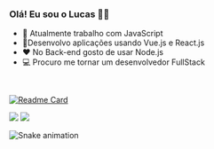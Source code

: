 ### Olá! Eu sou o Lucas 👋😀


- 🌱 Atualmente trabalho com JavaScript
- :blue_heart:Desenvolvo aplicações usando Vue.js e React.js
- :heart: No Back-end gosto de usar Node.js
- :computer: Procuro me tornar um desenvolvedor FullStack

<!-- <div>
  <a href="https://github.com/Math-Vieira">
  <img height="150em" src="https://github-readme-stats.vercel.app/api?username=math-vieira&show_icons=true&theme=solarized-dark&include_all_commits=true&count_private=true"/>
  <img height="150em" src="https://github-readme-stats.vercel.app/api/top-langs/?username=math-vieira&layout=compact&langs_count=7&theme=solarized-dark"/>
</div> -->
  <br>
<div> 
  
  [![Readme Card](https://github-readme-stats.vercel.app/api/pin/?username=LucasLyra01&repo=github-readme-stats)](https://github.com/LucasLyra01/github-readme-stats)

  <a href = "lucaslyra8@gmail.com"><img src="https://img.shields.io/badge/-Gmail-%23333?style=for-the-badge&logo=gmail&logoColor=white" target="_blank"></a>
  <a href="https://www.linkedin.com/in/lucas-lyra-2b058b164/" target="_blank"><img src="https://img.shields.io/badge/-LinkedIn-%230077B5?style=for-the-badge&logo=linkedin&logoColor=white" target="_blank"></a>

![Snake animation](https://github.com/Math-Vieira/Math-Vieira/blob/output/github-contribution-grid-snake.svg)

</div>
